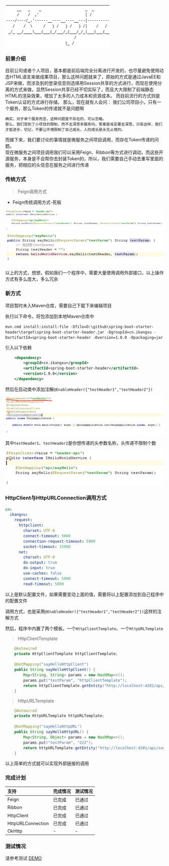 ![Logo](./doc/logo.png)

### 前景介绍

目前公司或者个人项目，基本都是前后端完全分离进行开发的，也尽量避免使用动态HTML语言来做成果项目，那么这样问题就来了，原始的方式是通过JavaEE和JSP来做，而涉及到的登录信息则选择用Session共享的方式进行，而现在使用分离的方式来做，显然Session共享已经不切实际了，而且大大限制了前端静态HTML的渲染效果，增加了太多的人力成本和资源成本。
而目前流行的方式则是Token认证的方式进行存储。
那么，现在就有人会问：
    我们公司项目小，只有一个服务，那么Token的传递就不是问题啊
    
    确实，对于单个服务而言，这种问题是不存在的，可以忽略。
    那么，我们受到了小项目的限制，而不去深思多服务吗，答案是肯定要去深思，只有这样，我们才能进步，切记，不要让环境限制了自己成长，人的成长是永无止境的。
    
而接下来，我们要讨论的事情就是微服务之间项目调用，而存在Token传递的问题。    
现在微服务之间项目调用我们可以采用Feign、Ribbon等方式进行调动，而这些开源服务，本身是不会帮你去封装Token的，所以，我们需要自己手动去重写里面的服务，把相应的头信息在服务之间进行传递

### 传统方式

> Feign调用方式

- Feign传统调用方式-死板

![Feign传统调用方式-死板](./doc/img/img_01.png)
![Feign传统调用方式-死板](./doc/img/img_02.png)

以上的方式，想想，假如我们一个程序中，需要大量使用调用外部接口，以上操作方式有多么庞大，多么冗余


### 新方式
项目暂时未入Maven仓库，需要自己下载下来编辑项目

执行以下命令，将包添加到本地Maven仓库中

`mvn.cmd install:install-file -Dfile=D:\github\spring-boot-starter-header\target\spring-boot-starter-header.jar -DgroupId=cn.ikangxu -DartifactId=spring-boot-starter-header -Dversion=1.0.0 -Dpackaging=jar`

引入以下依赖

```xml
    <dependency>
        <groupId>cn.ikangxu</groupId>
        <artifactId>spring-boot-starter-header</artifactId>
        <version>1.0.0</version>
    </dependency>
```

然后在启动类中添加注解`@EnableHeader({"testHeader1","testHeader2"})`

![设置注解](./doc/img/img_04.png)

其中`testHeader1`、`testHeader2`是你想传递的头参数名称，头传递不限制个数

![简洁调用方式，无需担心传递参数的问题](./doc/img/img_03.png)

### HttpClient与HttpURLConnection调用方式

```yaml
cn:
  ikangxu:
    request:
      httpclient:
        charset: UTF-8
        connect-timeout: 5000
        connection-request-timeout: 5000
        socket-timeout: 15000
      net:
        charset: UTF-8
        do-output: true
        do-input: true
        use-caches: false
        connect-timeout: 5000
        read-timeout: 5000
```

以上是默认配置文件，如果需要变动上面的值，需要将以上配置添加到自己程序中的配置文件

调用方式，也是采用`@EnableHeader({"testHeader1","testHeader2"})`这样的注解方式

然后，程序中内置了两个模板，一个`HttpClientTemplate`、一个`HttpURLTemplate`

> HttpClientTemplate

```java
    @Autowired
    private HttpClientTemplate httpClientTemplate;
    
    @GetMapping("sayHelloHttpClient")
    public String sayHelloHttpClient() {
        Map<String, String> params = new HashMap<>();
        params.put("testParam", "httpClientTemplate");
        return httpClientTemplate.getEntity("http://localhost:4201/api/sayHello", params);
    }
```

> HttpURLTemplate

```java
    @Autowired
    private HttpURLTemplate httpURLTemplate;
	
    @GetMapping("sayHelloHttpURL")
    public String sayHelloHttpURL() {
        Map<String, Object> params = new HashMap<>();
        params.put("testParam", "222");
        return httpURLTemplate.getEntity("http://localhost:4201/api/sayHello", params);
    }
```

以上简单的方式就可以实现外部链接的调用

### 完成计划

| 支持 | 完成情况 | 测试情况 |
| :------| :------ | :------ |
| Feign | 已完成 | 已通过 |
| Ribbon | 已完成 | 已通过 |
| HttpClient | 已完成 | 已通过 |
| HttpURLConnection | 已完成 | 已通过 |
| OkHttp | - | - |


### 测试情况

请参考测试 [DEMO](https://github.com/IKangXu/ikx-demo/tree/master/header)